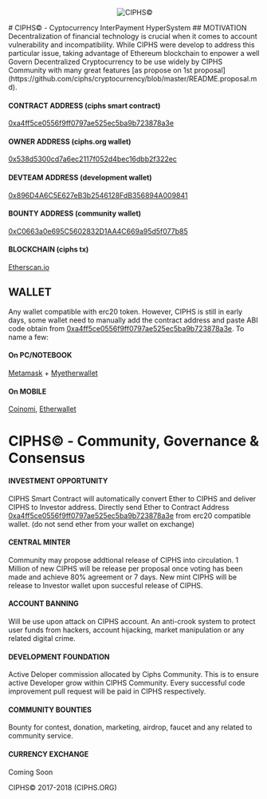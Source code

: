 <p align="center">
  <img src="https://github.com/ciphs/cryptocurrency/blob/document/CIPHS_150x150.png?raw=true" alt="CIPHS©"/>
</p>
# CIPHS© - Cyptocurrency InterPayment HyperSystem
## MOTIVATION
Decentralization of financial technology is crucial when it comes to account vulnerability and incompatibility. While CIPHS were develop to address this particular issue, taking advantage of Ethereum blockchain to enpower a well Govern Decentralized Cryptocurrency to be use widely by CIPHS Community with many great features [as propose on 1st proposal](https://github.com/ciphs/cryptocurrency/blob/master/README.proposal.md).

#### CONTRACT ADDRESS (ciphs smart contract)
[0xa4ff5ce0556f9ff0797ae525ec5ba9b723878a3e](https://etherscan.io/address/0xa4ff5ce0556f9ff0797ae525ec5ba9b723878a3e)

#### OWNER ADDRESS (ciphs.org wallet)
[0x538d5300cd7a6ec2117f052d4bec16dbb2f322ec](https://etherscan.io/address/0x538d5300cd7a6ec2117f052d4bec16dbb2f322ec)

#### DEVTEAM ADDRESS (development wallet)
[0x896D4A6C5E627eB3b2546128FdB356894A009841](https://etherscan.io/address/0x896d4a6c5e627eb3b2546128fdb356894a009841)

#### BOUNTY ADDRESS (community wallet)
[0xC0663a0e695C5602832D1AA4C669a95d5f077b85](https://etherscan.io/address/0xc0663a0e695c5602832d1aa4c669a95d5f077b85)

#### BLOCKCHAIN (ciphs tx)
[Etherscan.io](https://etherscan.io/address/0xa4ff5ce0556f9ff0797ae525ec5ba9b723878a3e)

## WALLET
Any wallet compatible with erc20 token. However, CIPHS is still in early days, some wallet need to manually add the contract address and paste ABI code obtain from [0xa4ff5ce0556f9ff0797ae525ec5ba9b723878a3e](https://etherscan.io/address/0xa4ff5ce0556f9ff0797ae525ec5ba9b723878a3e). To name a few:
#### On PC/NOTEBOOK
[Metamask](https://metamask.io/) + [Myetherwallet](https://www.myetherwallet.com/)
#### On MOBILE
[Coinomi](https://coinomi.com/), [Etherwallet](https://play.google.com/store/apps/details?id=org.vikulin.etherwallet&hl=en&referrer=utm_source%3Dgoogle%26utm_medium%3Dorganic%26utm_term%3Detherwallet+android&pcampaignid=APPU_1_Wy1zWuSAAcSx0ATkh4u4BA)

# CIPHS© - Community, Governance & Consensus
#### INVESTMENT OPPORTUNITY
CIPHS Smart Contract will automatically convert Ether to CIPHS and deliver CIPHS to Investor address. Directly send Ether to Contract Address [0xa4ff5ce0556f9ff0797ae525ec5ba9b723878a3e](https://etherscan.io/address/0xa4ff5ce0556f9ff0797ae525ec5ba9b723878a3e) from erc20 compatible wallet. (do not send ether from your wallet on exchange)

#### CENTRAL MINTER
Community may propose addtional release of CIPHS into circulation. 1 Million of new CIPHS will be release per proposal once voting has been made and achieve 80% agreement or 7 days. New mint CIPHS will be release to Investor wallet upon succesful release of CIPHS.

#### ACCOUNT BANNING
Will be use upon attack on CIPHS account. An anti-crook system to protect user funds from hackers, account hijacking, market manipulation or any related digital crime.

#### DEVELOPMENT FOUNDATION
Active Deloper commission allocated by Ciphs Community. This is to ensure active Developer grow within CIPHS Community. Every successful code improvement pull request will be paid in CIPHS respectively. 

#### COMMUNITY BOUNTIES
Bounty for contest, donation, marketing, airdrop, faucet and any related to community service.

#### CURRENCY EXCHANGE
Coming Soon


CIPHS© 2017-2018 (CIPHS.ORG)
